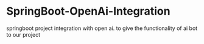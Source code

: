 # SpringBoot-OpenAi-Integration
springboot project integration with open ai. to give the functionality of ai bot to our project
